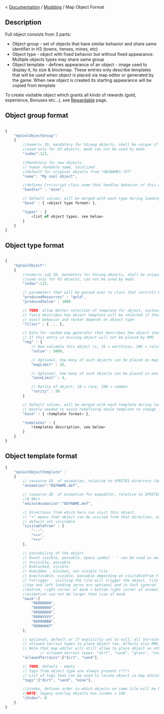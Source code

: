 < [Documentation](../Readme.md) / [Modding](Readme.md) / Map Object Format

## Description

Full object consists from 3 parts:

-   Object group - set of objects that have similar behavior and share
    same identifier in H3 (towns, heroes, mines, etc)
-   Object type - object with fixed behavior but without fixed
    appearance. Multiple objects types may share same group
-   Object template - defines appearance of an object - image used to
    display it, its size & blockmap. These entries only describe
    templates that will be used when object is placed via map editor or
    generated by the game. When new object is created its starting
    appearance will be copied from template

To create visitable object which grants all kinds of rewards (gold,
experience, Bonuses etc...), see
[Rewardable](Map_Objects/Rewardable.md)
page.

## Object group format

``` javascript

{
	"myCoolObjectGroup":
	{
		//numeric ID, mandatory for h3/wog objects, shall be unique if not defined
		//used only for H3 objects, mods can not be used by mods
		"index":123,

		//Mandatory for new objects,
		// human readable name, localized 
		//default for original objects from "OBJNAMES.TXT" 
		"name": "My cool object",

		//defines C++/script class name that handles behavior of this object
		"handler" : "mine",

		// default values, will be merged with each type during loading
		"base" : { <object type format> },

		"types" : {
			<list of object types, see below>
		}
	}
}
```

## Object type format

``` javascript

{
	"myCoolObject":
	{
		//numeric sub ID, mandatory for h3/wog objects, shall be unique if set
		//used only for H3 objects, can not be used by mods
		"index":123,

		// parameters that will be passed over to class that controls behavior of the object
		"producedResources" : "gold",
		"producedValue" : 1000

		// TODO: allow better selection of template for object, instead of just terrain
		// field describes how object template will be selected if there are multiple possiblities
		// exact behavior and format depends on object type
		"filter" : { ... },

		// Data for random map generator that describes how object should be placed.
		// If this entry is missing object will not be placed by RMG
		"rmg" : {
			// How valuable this object is, 1k = worthless, 20k = relic level
			"value" : 5000,

			// Optional, how many of such objects can be placed on map
			"mapLimit" : 25,

			// Optional, how many of such objects can be placed in one zone
			"zoneLimit" : 4,

			// Rarity of object, 10 = rare, 100 = common
			"rarity" : 50
		}

		// default values, will be merged with each template during loading
		// mostly needed to avoid redefining whole template to change 1-2 fields
		"base" : { <template format> },

		"templates" : {
			<templates description, see below>
		}
	}
}
```

## Object template format

``` javascript
{
	"myCoolObjectTemplate" : 
	{
		// resource ID  of animation, relative to SPRITES directory (def file or json file)
		"animation":"DEFNAME.def",

		// resource ID  of animation for mapeditor, relative to SPRITES directory (def file or json file)
		//0.98c+
		"editorAnimation":"DEFNAME.def",

		// directions from which hero can visit this object.
		// "+" means that object can be visited from that direction, or "-" othervice
		// default not visitable
		"visitableFrom" : [
			"---",
			"+++",
			"+++"
		],

		// passability of the object
		// 0=not visible, passable. Space symbol ' ' can be used as well
		// V=visible, passable
		// B=blocked, visible
		// H=hidden - blocked, not visible tile
		// A=activable, visible, passable depending on visitableFrom field
		// T=trigger - visiting the tile will trigger the object, tile is not visible (e.g. event)
		//top and left leading zeros are optional and in fact ignored
		//bottom, right corner of mask = bottom right corner of animation frame
		//animation can not be larger than size of mask
		"mask":[
			"00000000",
			"00000000",
			"00000000",
			"0000VVVV",
			"0000HBBB",
			"0000HHAT"
		],

		// optional; default or if explicitly set to null: all terrains except rock
		// allowed terrain types to place object too. Affects also RMG.
		// Note that map editor will still allow to place object on other terrains
                // allowed terrain types: "dirt", "sand", "grass", "snow", "swamp", "rough", "subterra", "lava", "water", "rock"
		"allowedTerrains":["dirt", "sand"],

		// TODO, default - empty
		// tags from object type are always present (???)
		// List of tags that can be used to locate object in map editor
		"tags":["dirt", "sand", "mine"],

		//zindex, defines order in which objects on same tile will be blit. optional, default is 0 
		//NOTE: legacy overlay objects has zindex = 100
		"zIndex": 0
	}
}
```